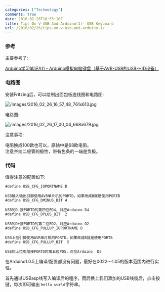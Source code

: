 ```yaml
---
categories: ["Technology"]
comments: true
date: 2016-02-26T16:55:10Z
title: Tips On V-USB And Arduino(1)- USB Keyboard
url: /2016/02/26/tips-on-v-usb-and-arduino-1/
---
```


### 参考
主要参考了:    

[Arduino学习笔记A11 - Arduino模拟电脑键盘（基于AVR-USB的USB-HID设备）](http://www.geek-workshop.com/thread-1137-1-1.html)     

### 电路图
安装Fritzing后，可以绘制出面包板连线图和电路图:    

![/images/2016_02_26_16_57_48_761x613.jpg](/images/2016_02_26_16_57_48_761x613.jpg)    

电路图:    

![/images/2016_02_26_17_00_04_668x679.jpg](/images/2016_02_26_17_00_04_668x679.jpg)   

注意事项:    

电阻换成100欧也可以，原帖中是68欧电阻。    
注意齐纳二极管的极性，带有色条的一端是负极。    
### 代码 
值得注意的配置如下:    

```
#define USB_CFG_IOPORTNAME D
	
USB输入输出引脚使用AVR单片机的PORTD，如果改成B就是使用PORTB
#define USB_CFG_DMINUS_BIT 4
	
USB的D-接PORTD的第四位PD4，对应Arduino D4
#define USB_CFG_DPLUS_BIT  2
	
USB的D+接PORTD的第二位PD2，对应Arduino D2
#define USB_CFG_PULLUP_IOPORTNAME D
	
USB上拉引脚使用AVR单片机的PORTD，如果改成B就是使用PORTB
#define USB_CFG_PULLUP_BIT  5
	
USB的上拉电阻接PORTD的第五位PD5，对应Arduino  D5
```

在Arduino1.0.5上编译/配置都没有问题，最好在0022～1.05的版本范围内进行实验。    

首先通过USBasp线写入编译后的程序，而后换上我们添加的USB线缆后，点击按键，每次即可输出
`hello world`字符串。     
